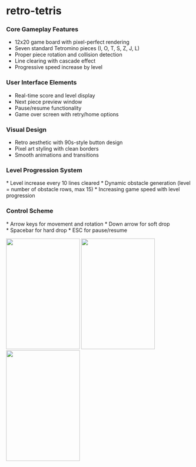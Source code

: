 # retro-tetris

### Core Gameplay Features
* 12x20 game board with pixel-perfect rendering
* Seven standard Tetromino pieces (I, O, T, S, Z, J, L)
* Proper piece rotation and collision detection
* Line clearing with cascade effect
* Progressive speed increase by level

### User Interface Elements
* Real-time score and level display
* Next piece preview window
* Pause/resume functionality
* Game over screen with retry/home options
 
### Visual Design
* Retro aesthetic with 90s-style button design
* Pixel art styling with clean borders
* Smooth animations and transitions

### Level Progression System
* Level increase every 10 lines cleared
* Dynamic obstacle generation (level = number of obstacle rows, max 15)
* Increasing game speed with level progression
 
### Control Scheme
* Arrow keys for movement and rotation
* Down arrow for soft drop
* Spacebar for hard drop
* ESC for pause/resume

<img src="./public/assets/screenshot1.jpg" alt="" style="width: 200px; height: 300px;">
<img src="./public/assets/screenshot2.jpg" alt="" style="width: 200px; height: 300px;">
<img src="./public/assets/screenshot3.jpg" alt="" style="width: 200px; height: 300px;">


